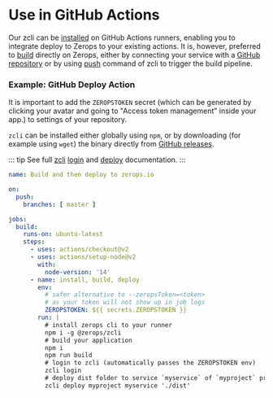 # Use in GitHub Actions

Our zcli can be [installed](/documentation/cli/installation-authorization.html#installation) on GitHub Actions runners, enabling you to integrate deploy to Zerops to your existing actions. It is, however, preferred to [build](/documentation/build/how-zerops-build-works.html) directly on Zerops, either by connecting your service with a [GitHub repository](/documentation/github/github-integration.html) or by using [push](/documentation/cli/available-commands.html#push-project-name-service-name) command of zcli to trigger the build pipeline.

### Example: GitHub Deploy Action

It is important to add the `ZEROPSTOKEN` secret (which can be generated by clicking your avatar and going to "Access token management" inside your app.) to settings of your repository.

`zcli` can be installed either globally using `npm`, or by downloading (for example using `wget`) the binary directly from [GitHub releases](https://github.com/zeropsio/zcli/releases).

::: tip
See full [zcli](/documentation/cli/available-commands.html) [login](/documentation/cli/available-commands.html#login) and [deploy](/documentation/cli/available-commands.html#deploy-project-name-service-name-space-separated-files-or-directories) documentation.
:::

```yaml
name: Build and then deploy to zerops.io

on:
  push:
    branches: [ master ]

jobs:
  build:
    runs-on: ubuntu-latest
    steps:
      - uses: actions/checkout@v2
      - uses: actions/setup-node@v2
        with:
          node-version: '14'
      - name: install, build, deploy
        env:
          # safer alternative to --zeropsToken=<token>
          # as your token will not show up in job logs
          ZEROPSTOKEN: ${{ secrets.ZEROPSTOKEN }}
        run: |
          # install zerops cli to your runner
          npm i -g @zerops/zcli
          # build your application
          npm i
          npm run build
          # login to zcli (automatically passes the ZEROPSTOKEN env)
          zcli login
          # deploy dist folder to service `myservice` of `myproject` project
          zcli deploy myproject myservice './dist'
```
